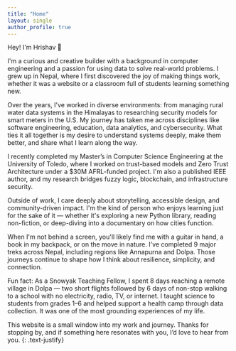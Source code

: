 ```yaml
---
title: "Home"
layout: single
author_profile: true
---
```


Hey! I'm Hrishav 👋

I'm a curious and creative builder with a background in computer engineering and a passion for using data to solve real-world problems. I grew up in Nepal, where I first discovered the joy of making things work, whether it was a website or a classroom full of students learning something new.

Over the years, I've worked in diverse environments: from managing rural water data systems in the Himalayas to researching security models for smart meters in the U.S. My journey has taken me across disciplines like software engineering, education, data analytics, and cybersecurity. What ties it all together is my desire to understand systems deeply, make them better, and share what I learn along the way.

I recently completed my Master’s in Computer Science Engineering at the University of Toledo, where I worked on trust-based models and Zero Trust Architecture under a $30M AFRL-funded project. I'm also a published IEEE author, and my research bridges fuzzy logic, blockchain, and infrastructure security.

Outside of work, I care deeply about storytelling, accessible design, and community-driven impact. I'm the kind of person who enjoys learning just for the sake of it — whether it's exploring a new Python library, reading non-fiction, or deep-diving into a documentary on how cities function.

When I'm not behind a screen, you'll likely find me with a guitar in hand, a book in my backpack, or on the move in nature. I've completed 9 major treks across Nepal, including regions like Annapurna and Dolpa. Those journeys continue to shape how I think about resilience, simplicity, and connection.

Fun fact: As a Snowyak Teaching Fellow, I spent 8 days reaching a remote village in Dolpa — two short flights followed by 6 days of non-stop walking to a school with no electricity, radio, TV, or internet. I taught science to students from grades 1–6 and helped support a health camp through data collection. It was one of the most grounding experiences of my life.

This website is a small window into my work and journey. Thanks for stopping by, and if something here resonates with you, I’d love to hear from you.
{: .text-justify}
